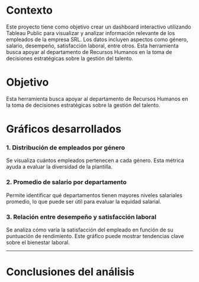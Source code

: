 # Contexto
Este proyecto tiene como objetivo crear un dashboard interactivo utilizando Tableau Public para visualizar y analizar información relevante de los empleados de la empresa SRL. Los datos incluyen aspectos como género, salario, desempeño, satisfacción laboral, entre otros. Esta herramienta busca apoyar al departamento de Recursos Humanos en la toma de decisiones estratégicas sobre la gestión del talento.
# Objetivo
Esta herramienta busca apoyar al departamento de Recursos Humanos en la toma de decisiones estratégicas sobre la gestión del talento.
# Gráficos desarrollados
### 1. Distribución de empleados por género
Se visualiza cuántos empleados pertenecen a cada género. Esta métrica ayuda a evaluar la diversidad de la plantilla.

### 2. Promedio de salario por departamento
Permite identificar qué departamentos tienen mayores niveles salariales promedio, lo que puede ser útil para evaluar la equidad salarial.

### 3. Relación entre desempeño y satisfacción laboral
Se analiza cómo varía la satisfacción del empleado en función de su puntuación de rendimiento. Este gráfico puede mostrar tendencias clave sobre el bienestar laboral.

---

# Conclusiones del análisis


